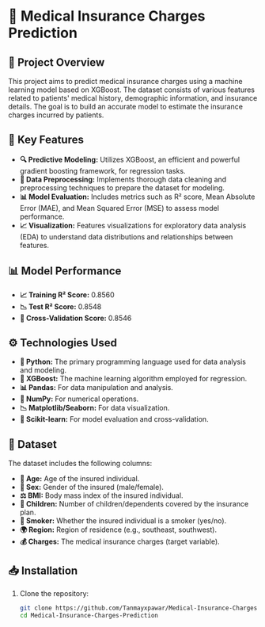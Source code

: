 # 🏥 Medical Insurance Charges Prediction

## 📖 Project Overview
This project aims to predict medical insurance charges using a machine learning model based on XGBoost. The dataset consists of various features related to patients' medical history, demographic information, and insurance details. The goal is to build an accurate model to estimate the insurance charges incurred by patients.

## 🌟 Key Features
- **🔍 Predictive Modeling:** Utilizes XGBoost, an efficient and powerful gradient boosting framework, for regression tasks.
- **🧹 Data Preprocessing:** Implements thorough data cleaning and preprocessing techniques to prepare the dataset for modeling.
- **📊 Model Evaluation:** Includes metrics such as R² score, Mean Absolute Error (MAE), and Mean Squared Error (MSE) to assess model performance.
- **📈 Visualization:** Features visualizations for exploratory data analysis (EDA) to understand data distributions and relationships between features.

## 📊 Model Performance
- **📈 Training R² Score:** 0.8560
- **📉 Test R² Score:** 0.8548
- **🔄 Cross-Validation Score:** 0.8546

## ⚙️ Technologies Used
- **🐍 Python:** The primary programming language used for data analysis and modeling.
- **🌲 XGBoost:** The machine learning algorithm employed for regression.
- **📊 Pandas:** For data manipulation and analysis.
- **🔢 NumPy:** For numerical operations.
- **📉 Matplotlib/Seaborn:** For data visualization.
- **🔧 Scikit-learn:** For model evaluation and cross-validation.

## 📂 Dataset
The dataset includes the following columns:
- **👤 Age:** Age of the insured individual.
- **🚻 Sex:** Gender of the insured (male/female).
- **⚖️ BMI:** Body mass index of the insured individual.
- **👶 Children:** Number of children/dependents covered by the insurance plan.
- **🚬 Smoker:** Whether the insured individual is a smoker (yes/no).
- **🌍 Region:** Region of residence (e.g., southeast, southwest).
- **💰 Charges:** The medical insurance charges (target variable).

## 📥 Installation
1. Clone the repository:
   ```bash
   git clone https://github.com/Tanmayxpawar/Medical-Insurance-Charges-Prediction.git
   cd Medical-Insurance-Charges-Prediction
